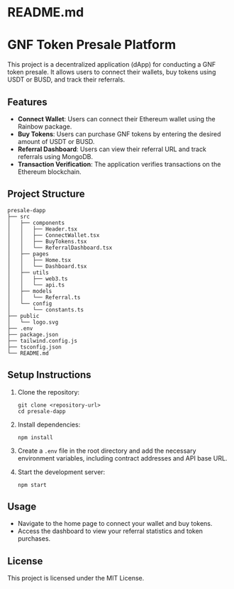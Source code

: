 # README.md

# GNF Token Presale Platform

This project is a decentralized application (dApp) for conducting a GNF token presale. It allows users to connect their wallets, buy tokens using USDT or BUSD, and track their referrals.

## Features

- **Connect Wallet**: Users can connect their Ethereum wallet using the Rainbow package.
- **Buy Tokens**: Users can purchase GNF tokens by entering the desired amount of USDT or BUSD.
- **Referral Dashboard**: Users can view their referral URL and track referrals using MongoDB.
- **Transaction Verification**: The application verifies transactions on the Ethereum blockchain.

## Project Structure

```
presale-dapp
├── src
│   ├── components
│   │   ├── Header.tsx
│   │   ├── ConnectWallet.tsx
│   │   ├── BuyTokens.tsx
│   │   └── ReferralDashboard.tsx
│   ├── pages
│   │   ├── Home.tsx
│   │   └── Dashboard.tsx
│   ├── utils
│   │   ├── web3.ts
│   │   └── api.ts
│   ├── models
│   │   └── Referral.ts
│   └── config
│       └── constants.ts
├── public
│   └── logo.svg
├── .env
├── package.json
├── tailwind.config.js
├── tsconfig.json
└── README.md
```

## Setup Instructions

1. Clone the repository:
   ```
   git clone <repository-url>
   cd presale-dapp
   ```

2. Install dependencies:
   ```
   npm install
   ```

3. Create a `.env` file in the root directory and add the necessary environment variables, including contract addresses and API base URL.

4. Start the development server:
   ```
   npm start
   ```

## Usage

- Navigate to the home page to connect your wallet and buy tokens.
- Access the dashboard to view your referral statistics and token purchases.

## License

This project is licensed under the MIT License.